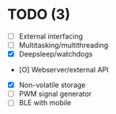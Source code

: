 # TODO (3)
- [ ] External interfacing
- [ ] Multitasking/multithreading
- [x] Deepsleep/watchdogs
- [O] Webserver/external API
- [x] Non-volatile storage
- [ ] PWM signal generator
- [ ] BLE with mobile